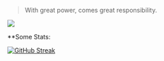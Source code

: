 > With great power, comes great responsibility.

![](https://github.com/FawazBinSaleem/FawazBinSaleem/blob/main/spiderman-home-coming-leap-d9ltaq4h8p13h7ds.gif)


**Some Stats:

[![GitHub Streak](https://streak-stats.demolab.com/?user=FawazBinSaleem)](https://git.io/streak-stats)
